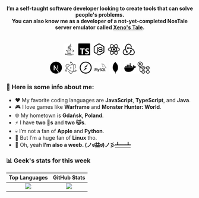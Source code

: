 <h4 align="center">I’m a self-taught software developer looking to create tools that can solve people's problems.<br>
You can also know me as a developer of a not-yet-completed NosTale server emulator called <a href="https://xenostale.pl">Xeno's Tale</a>.</h4>

<br>
<div align="center">
  <img alt="Java" src="icons/java.svg" width="32">&nbsp;
  <img alt="TypeScript" src="icons/typescript.svg" width="32">&nbsp;
  <img alt="Node.js" src="icons/node-dot-js.svg" width="32">&nbsp;
  <img alt="React" src="icons/react.svg" width="32" />&nbsp;
  <img alt="Redux" src="icons/redux.svg" width="32" />&nbsp;

  <img alt="Next.js" src="icons/next-dot-js.svg" width="32" />&nbsp;
  <img alt="Electron" src="icons/electron.svg" width="32" />&nbsp;
  <img alt="socket.io" src="icons/socket-dot-io.svg" width="32" />&nbsp;
  <img alt="MySQL" src="icons/mysql.svg" width="32" />&nbsp;
  <img alt="MongoDB" src="icons/mongodb.svg" width="32" />&nbsp;
  <img alt="Docker" src="icons/docker.svg" width="32" />
  <img alt="GitHub Actions" src="icons/githubactions.svg" width="32" />
</div>

### 📔 Here is some info about me:
- ❤️ My favorite coding languages are **JavaScript**, **TypeScript**, and **Java**.
- 🎮 I love games like **Warframe** and **Monster Hunter: World**.
- 🌐 My hometown is **Gdańsk, Poland**.
- ⚡ I have **two 🐶s** and **two 🐱s**.
- 💀 I’m not a fan of **Apple** and **Python**.
- 🐧 But I’m a huge fan of **Linux** tho.
- 👑 Oh, yeah **I’m also a weeb. (ノಠ益ಠ)ノ彡[┻━┻](https://anilist.co/user/ZaKKu/)**

### 📊 Geek's stats for this week
Top Languages       |  GitHub Stats
:-------------------------:|:-------------------------:
![](https://gh-stats.zakku.eu/api/wakatime?username=zakuciael&type=langs&hide=Properties,Other&hide_title=true&bg_color=ffffff&hide_border=true)  |  ![](https://gh-stats.zakku.eu/api?username=zakuciael&hide_title=true&bg_color=ffffff&hide_border=true)
